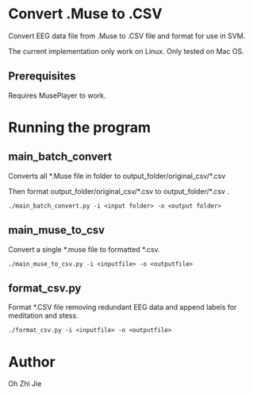 # Convert .Muse to .CSV

Convert EEG data file from .Muse to .CSV file and format for use in SVM.

The current implementation only work on Linux. Only tested on Mac OS.

## Prerequisites

Requires MusePlayer to work.

# Running the program

## main_batch_convert
Converts all \*.Muse file in folder to output_folder/original_csv/\*.csv

Then format output_folder/original_csv/\*.csv to output_folder/\*.csv .
```
./main_batch_convert.py -i <input folder> -o <output folder>
```



## main_muse_to_csv
Convert a single \*.muse file to formatted \*.csv.
```
./main_muse_to_csv.py -i <inputfile> -o <outputfile>
```

## format_csv.py
Format \*.CSV file removing redundant EEG data and append labels for meditation and stess.

```
./format_csv.py -i <inputfile> -o <outputfile>
```

# Author
Oh Zhi Jie
